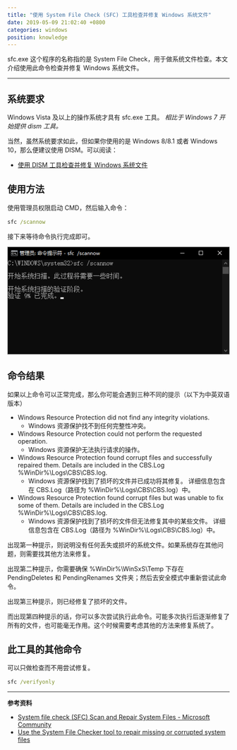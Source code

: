 ```yaml
---
title: "使用 System File Check (SFC) 工具检查并修复 Windows 系统文件"
date: 2019-05-09 21:02:40 +0800
categories: windows
position: knowledge
---
```


sfc.exe 这个程序的名称指的是 System File Check，用于做系统文件检查。本文介绍使用此命令检查并修复 Windows 系统文件。

---

<div id="toc"></div>

## 系统要求

Windows Vista 及以上的操作系统才具有 sfc.exe 工具。 *相比于 Windows 7 开始提供 dism 工具。*

当然，虽然系统要求如此，但如果你使用的是 Windows 8/8.1 或者 Windows 10，那么便建议使用 DISM。可以阅读：

- [使用 DISM 工具检查并修复 Windows 系统文件](/post/dism-restore-health.html)

## 使用方法

使用管理员权限启动 CMD，然后输入命令：

```cmd
sfc /scannow
```

接下来等待命令执行完成即可。

![sfc /scannow](/static/posts/2019-05-09-18-44-35.png)

## 命令结果

如果以上命令可以正常完成，那么你可能会遇到三种不同的提示（以下为中英双语版本）

- Windows Resource Protection did not find any integrity violations.
    - Windows 资源保护找不到任何完整性冲突。
- Windows Resource Protection could not perform the requested operation.
    - Windows 资源保护无法执行请求的操作。
- Windows Resource Protection found corrupt files and successfully repaired them. Details are included in the CBS.Log %WinDir%\Logs\CBS\CBS.log.
    - Windows 资源保护找到了损坏的文件并已成功将其修复。 详细信息包含在 CBS.Log（路径为 %WinDir%\Logs\CBS\CBS.log）中。
- Windows Resource Protection found corrupt files but was unable to fix some of them. Details are included in the CBS.Log %WinDir%\Logs\CBS\CBS.log.
    - Windows 资源保护找到了损坏的文件但无法修复其中的某些文件。 详细信息包含在 CBS.Log（路径为 %WinDir%\Logs\CBS\CBS.log）中。

出现第一种提示，则说明没有任何丢失或损坏的系统文件。如果系统存在其他问题，则需要找其他方法来修复。

出现第二种提示，你需要确保 %WinDir%\WinSxS\Temp 下存在 PendingDeletes 和 PendingRenames 文件夹；然后去安全模式中重新尝试此命令。

出现第三种提示，则已经修复了损坏的文件。

而出现第四种提示的话，你可以多次尝试执行此命令。可能多次执行后逐渐修复了所有的文件，也可能毫无作用。这个时候需要考虑其他的方法来修复系统了。

## 此工具的其他命令

可以只做检查而不用尝试修复。

```cmd
sfc /verifyonly
```

---

**参考资料**

- [System file check (SFC) Scan and Repair System Files - Microsoft Community](https://answers.microsoft.com/en-us/windows/forum/windows_10-update/system-file-check-sfc-scan-and-repair-system-files/bc609315-da1f-4775-812c-695b60477a93?auth=1)
- [Use the System File Checker tool to repair missing or corrupted system files](https://support.microsoft.com/en-us/help/929833/use-the-system-file-checker-tool-to-repair-missing-or-corrupted-system)

